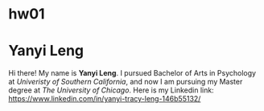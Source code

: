 # hw01
# **Yanyi Leng** 
Hi there! My name is **Yanyi Leng**. I pursued Bachelor of Arts in Psychology at *Univeristy of Southern California*, and now I am pursuing my Master degree at *The University of Chicago*. Here is my Linkedin link: https://www.linkedin.com/in/yanyi-tracy-leng-146b55132/
